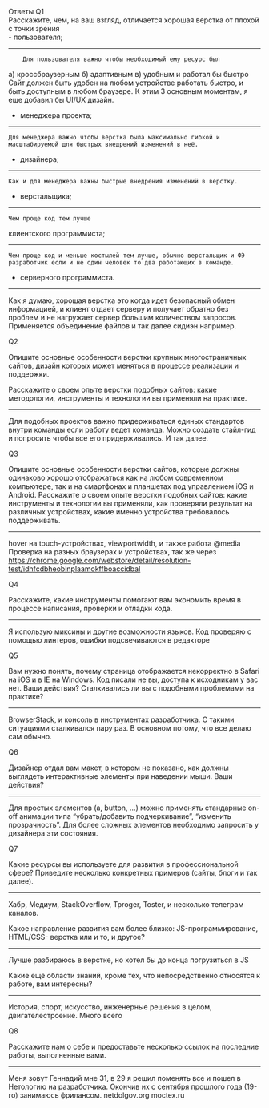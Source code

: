 Ответы
Q1			
Расскажите, чем, на ваш взгляд, отличается хорошая верстка от плохой с точки зрения				 							
         - пользователя;
__________
 		Для пользователя важно чтобы необходимый ему ресурс был 
а) кроссбраузерным б) адаптивным в) удобным и работал бы быстро
Сайт должен быть удобен на любом устройстве работать быстро, и быть доступным в любом браузере. К этим 3 основным моментам, я еще добавил бы UI/UX дизайн.
				 							
 -  менеджера проекта;
 __________
 	Для менеджера важно чтобы вёрстка была максимально гибкой и масштабируемой для быстрых внедрений изменений в неё.	
						 				
 - дизайнера;
 __________
 	Как и для менеджера важны быстрые внедрения изменений в верстку.				
  - верстальщика;
  __________
 	Чем проще код тем лучше 				
						
  клиентского программиста;
__________
	Чем проще код и меньше костылей тем лучше, обычно верстальщик и ФЭ разработчик если и не один человек то два работающих в команде.

-  серверного программиста. 
__________
Как я думаю, хорошая верстка это когда идет безопасный обмен информацией, и клиент отдает серверу и получает обратно без проблем и не нагружает сервер большим количеством запросов. Применяется объединение файлов и так далее сидиэн например.		
						 							
Q2
 							
Опишите основные особенности верстки крупных многостраничных сайтов, дизайн которых может меняться в процессе реализации и поддержки.
 							
Расскажите о своем опыте верстки подобных сайтов: какие методологии, инструменты и технологии вы применяли на практике. 
__________ 						
Для подобных проектов важно придерживаться единых стандартов внутри команды если работу ведет команда. Можно создать стайл-гид и попросить чтобы все его придерживались. И так далее. 						 							


Q3
 							
Опишите основные особенности верстки сайтов, которые должны одинаково хорошо отображаться как на любом современном компьютере, так и на смартфонах и планшетах под управлением iOS и Android. Расскажите о своем опыте верстки подобных сайтов: какие инструменты и технологии вы применяли, как проверяли результат на различных устройствах, какие именно устройства требовалось поддерживать. 
__________
hover на touch-устройствах, viewportwidth, и также работа  @media
Проверка на разных браузерах и устройствах, так же через https://chrome.google.com/webstore/detail/resolution-test/idhfcdbheobinplaamokffboaccidbal 	 	 		
						 				
Q4
 							
Расскажите, какие инструменты помогают вам экономить время в процессе написания, проверки и отладки кода. 
__________ 						
Я использую миксины и другие возможности языков. Код проверяю с помощью линтеров, ошибки подсвечиваются в редакторе				 
		 	 	 			
Q5
 							
Вам нужно понять, почему страница отображается некорректно в Safari на iOS и в IE на Windows. Код писали не вы, доступа к исходникам у вас нет. Ваши действия? Сталкивались ли вы с подобными проблемами на практике? 
__________
BrowserStack,  и консоль в инструментах разработчика. С такими ситуациями сталкивался пару раз. В основном потому, что все делаю сам обычно.			
	
Q6
					
Дизайнер отдал вам макет, в котором не показано, как должны выглядеть интерактивные элементы при наведении мыши. Ваши действия?
__________
Для простых элементов (a, button, …) можно применять стандарные on-off анимации типа “убрать/добавить подчеркивание”, “изменить прозрачность”.
Для более сложных элементов необходимо запросить у дизайнера эти состояния.
 
				
Q7
					
Какие ресурсы вы используете для развития в профессиональной сфере? Приведите несколько конкретных примеров (сайты, блоги и так далее).
__________
Хабр, Медиум, StackOverflow, Tproger, Toster, и несколько телеграм каналов. 					

Какое направление развития вам более близко: JS-программирование, HTML/CSS- верстка или и то, и другое?
___________
Лучше разбираюсь в верстке, но хотел бы до конца погрузиться в  JS
					
Какие ещё области знаний, кроме тех, что непосредственно относятся к работе, вам интересны?
__________
История, спорт, искусство, инженерные решения в целом, двигателестроение. Много всего 
					
Q8
					
Расскажите нам о себе и предоставьте несколько ссылок на последние работы, выполненные вами. 

________
Меня зовут Геннадий мне 31, в 29 я решил поменять все и пошел в Нетологию на разработчика. Окончив их с сентября прошлого года (19-го) занимаюсь фрилансом.
netdolgov.org
moctex.ru 
